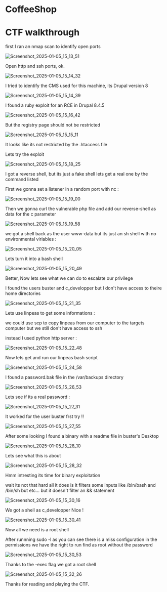 # CoffeeShop
# CTF walkthrough
first I ran an nmap scan to identify open ports

![Screenshot_2025-01-05_15_13_51](https://github.com/user-attachments/assets/75303e74-5a52-4f09-a09f-18e9a10dd6b3)

Open http and ssh ports, ok.

![Screenshot_2025-01-05_15_14_32](https://github.com/user-attachments/assets/411b6df5-de01-4882-b6b9-de0f1b189d68)

I tried to identify the CMS used for this machine, its Drupal version 8

![Screenshot_2025-01-05_15_14_39](https://github.com/user-attachments/assets/7e0e2885-27ca-4087-a662-54bfe5ca0307)

I found a ruby exploit for an RCE in Drupal 8.4.5

![Screenshot_2025-01-05_15_16_42](https://github.com/user-attachments/assets/ccf1d03d-0f97-494a-9afa-0bfc2da67635)

But the registry page should not be restricted

![Screenshot_2025-01-05_15_15_11](https://github.com/user-attachments/assets/abf12d63-86d3-4273-b69b-90f6c459fc76)

It looks like its not restricted by the .htaccess file

Lets try the exploit

![Screenshot_2025-01-05_15_18_25](https://github.com/user-attachments/assets/8483c6ab-4d27-48bc-a2ff-fe25097a01da)

I got a reverse shell, but its just a fake shell lets get a real one by the command listed

First we gonna set a listener in a random port with nc :

![Screenshot_2025-01-05_15_19_00](https://github.com/user-attachments/assets/035874f0-4ffa-440c-b757-fdd03cb54160)

Then we gonna curl the vulnerable php file and add our reverse-shell as data for the c parameter

![Screenshot_2025-01-05_15_19_58](https://github.com/user-attachments/assets/6447c54b-176f-45cc-a1dd-f63037e348e5)

we got a shell back as the user www-data but its just an sh shell with no environmental viriables :

![Screenshot_2025-01-05_15_20_05](https://github.com/user-attachments/assets/0e341cf7-f6b6-4f71-9949-753f31fd3d57)

Lets turn it into a bash shell

![Screenshot_2025-01-05_15_20_49](https://github.com/user-attachments/assets/ff8a883e-d290-4368-b459-53bf79a857e8)

Better, Now lets see what we can do to escalate our privilege

I found the users buster and c_developper but I don't have access to theire home directories

![Screenshot_2025-01-05_15_21_35](https://github.com/user-attachments/assets/4b5e7349-6904-4743-8c83-7a2a5f9d723c)

Lets use linpeas to get some informations :

we could use scp to copy linpeas from our computer to the targets computer but we still don't have access to ssh

instead I used python http server :

![Screenshot_2025-01-05_15_22_48](https://github.com/user-attachments/assets/931fe73b-1511-4524-af8f-9fd556cb6ef1)

Now lets get and run our linpeas bash script

![Screenshot_2025-01-05_15_24_58](https://github.com/user-attachments/assets/44713dd6-8728-44a3-8de1-2babd4a36d42)

I found a password.bak file in the /var/backups directory

![Screenshot_2025-01-05_15_26_53](https://github.com/user-attachments/assets/09fa9809-9a90-43e7-a6b0-5cf0d00d07d0)

Lets see if its a real password :

![Screenshot_2025-01-05_15_27_31](https://github.com/user-attachments/assets/98af9b12-bf14-42b0-b25b-5b248f10ebb3)

It worked for the user buster frst try !!

![Screenshot_2025-01-05_15_27_55](https://github.com/user-attachments/assets/cc9acd40-168a-48e5-9938-bcc0b9bed6a9)

After some looking I found a binary with a readme file in buster's Desktop

![Screenshot_2025-01-05_15_28_10](https://github.com/user-attachments/assets/b50bbdf5-2cb0-4b97-ac63-91c5f542e617)

Lets see what this is about

![Screenshot_2025-01-05_15_28_32](https://github.com/user-attachments/assets/7b48a4b9-f584-4b11-9204-96d07924debf)

Hmm intresting its time for binary exploitation

wait its not that hard all it does is it filters some inputs like /bin/bash and /bin/sh but etc... but it doesn't filter an && statement

![Screenshot_2025-01-05_15_30_16](https://github.com/user-attachments/assets/75cd96d7-e8ff-4e1e-b4d1-07a2177726b5)

We got a shell as c_developper Nice !

![Screenshot_2025-01-05_15_30_41](https://github.com/user-attachments/assets/d753d0b9-4137-4502-892b-9927026324af)

Now all we need is a root shell

After runnning sudo -l as you can see there is a miss configuration in the permissions we have the right to run find as root without the password

![Screenshot_2025-01-05_15_30_53](https://github.com/user-attachments/assets/ab97bd9c-4a54-4c0a-a72a-7884d654ac14)

Thanks to the -exec flag we got a root shell

![Screenshot_2025-01-05_15_32_26](https://github.com/user-attachments/assets/d8713caf-2df3-45f0-8686-802ffe707248)

Thanks for reading and playing the CTF.
